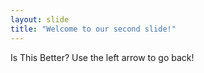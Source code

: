 ```yaml
---
layout: slide
title: "Welcome to our second slide!"
---
```

Is This Better?
Use the left arrow to go back!
